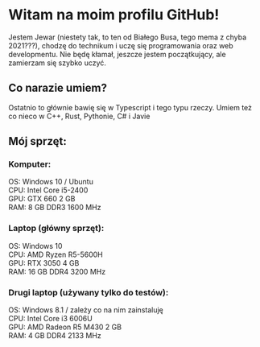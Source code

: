 # Witam na moim profilu GitHub!

Jestem Jewar (niestety tak, to ten od Białego Busa, tego mema z chyba 2021???), chodzę do technikum i uczę się programowania oraz web developmentu.
Nie będę kłamał, jeszcze jestem początkujący, ale zamierzam się szybko uczyć.

## Co narazie umiem?

Ostatnio to głównie bawię się w Typescript i tego typu rzeczy. Umiem też co nieco w C++, Rust, Pythonie, C# i Javie

## Mój sprzęt:

### Komputer:
OS: Windows 10 / Ubuntu  
CPU: Intel Core i5-2400  
GPU: GTX 660 2 GB  
RAM: 8 GB DDR3 1600 MHz  

### Laptop (główny sprzęt):
OS: Windows 10  
CPU: AMD Ryzen R5-5600H  
GPU: RTX 3050 4 GB  
RAM: 16 GB DDR4 3200 MHz  

### Drugi laptop (używany tylko do testów):
OS: Windows 8.1 / zależy co na nim zainstaluję  
CPU: Intel Core i3 6006U  
GPU: AMD Radeon R5 M430 2 GB  
RAM: 4 GB DDR4 2133 MHz  

